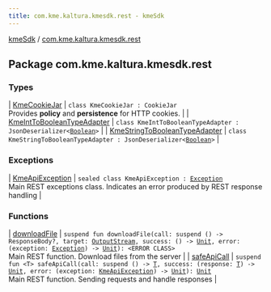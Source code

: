 ```yaml
---
title: com.kme.kaltura.kmesdk.rest - kmeSdk
---
```


[kmeSdk](../index.html) / [com.kme.kaltura.kmesdk.rest](./index.html)

## Package com.kme.kaltura.kmesdk.rest

### Types

| [KmeCookieJar](-kme-cookie-jar/index.html) | `class KmeCookieJar : CookieJar`<br>Provides **policy** and **persistence** for HTTP cookies. |
| [KmeIntToBooleanTypeAdapter](-kme-int-to-boolean-type-adapter/index.html) | `class KmeIntToBooleanTypeAdapter : JsonDeserializer<`[`Boolean`](https://kotlinlang.org/api/latest/jvm/stdlib/kotlin/-boolean/index.html)`>` |
| [KmeStringToBooleanTypeAdapter](-kme-string-to-boolean-type-adapter/index.html) | `class KmeStringToBooleanTypeAdapter : JsonDeserializer<`[`Boolean`](https://kotlinlang.org/api/latest/jvm/stdlib/kotlin/-boolean/index.html)`>` |

### Exceptions

| [KmeApiException](-kme-api-exception/index.html) | `sealed class KmeApiException : `[`Exception`](https://developer.android.com/reference/java/lang/Exception.html)<br>Main REST exceptions class. Indicates an error produced by REST response handling |

### Functions

| [downloadFile](download-file.html) | `suspend fun downloadFile(call: suspend () -> ResponseBody?, target: `[`OutputStream`](https://developer.android.com/reference/java/io/OutputStream.html)`, success: () -> `[`Unit`](https://kotlinlang.org/api/latest/jvm/stdlib/kotlin/-unit/index.html)`, error: (exception: `[`Exception`](https://developer.android.com/reference/java/lang/Exception.html)`) -> `[`Unit`](https://kotlinlang.org/api/latest/jvm/stdlib/kotlin/-unit/index.html)`): <ERROR CLASS>`<br>Main REST function. Download files from the server |
| [safeApiCall](safe-api-call.html) | `suspend fun <T> safeApiCall(call: suspend () -> `[`T`](safe-api-call.html#T)`, success: (response: `[`T`](safe-api-call.html#T)`) -> `[`Unit`](https://kotlinlang.org/api/latest/jvm/stdlib/kotlin/-unit/index.html)`, error: (exception: `[`KmeApiException`](-kme-api-exception/index.html)`) -> `[`Unit`](https://kotlinlang.org/api/latest/jvm/stdlib/kotlin/-unit/index.html)`): `[`Unit`](https://kotlinlang.org/api/latest/jvm/stdlib/kotlin/-unit/index.html)<br>Main REST function. Sending requests and handle responses |

